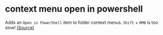 # context menu open in powershell

Adds an `Open in PowerShell` item to folder context menus. `Shift` + `RMB` is too slow! [(Source)](https://www.howtogeek.com/165268/how-to-add-open-powershell-here-to-the-context-menu-in-windows/)
